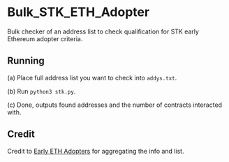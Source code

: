 # Bulk_STK_ETH_Adopter
Bulk checker of an address list to check qualification for STK early Ethereum adopter criteria. 

## Running

(a) Place full address list you want to check into ```addys.txt```.

(b) Run ```python3 stk.py```.

(c) Done, outputs found addresses and the number of contracts interacted with. 

## Credit

Credit to [Early ETH Adopters](https://github.com/FlipsiderEfer/Ethereum-Early-Adopters/tree/main) for aggregating the info and list. 
